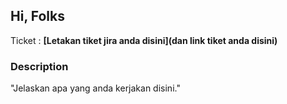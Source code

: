 ## Hi, Folks

Ticket : **[Letakan tiket jira anda disini](dan link tiket anda disini)**

### Description
"Jelaskan apa yang anda kerjakan disini."
